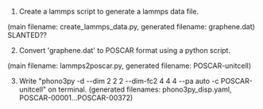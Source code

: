 1. Create a lammps script to generate a lammps data file.

(main filename: create_lammps_data.py, generated filename: graphene.dat) SLANTED??

2. Convert 'graphene.dat' to POSCAR format using a python script.

(main filename: lammps2poscar.py, generated filename: POSCAR-unitcell)

3. Write "phono3py -d --dim 2 2 2 --dim-fc2 4 4 4 --pa auto -c POSCAR-unitcell" on terminal.
   (generated filenames: phono3py_disp.yaml, POSCAR-00001...POSCAR-00372)

   

